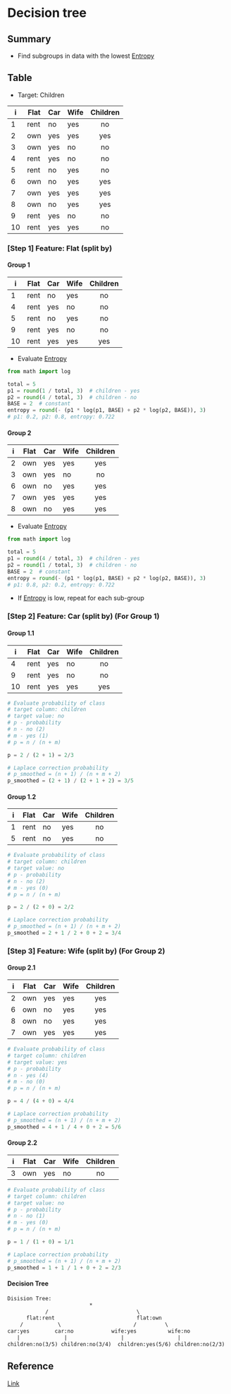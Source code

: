 # Decision tree

## Summary
* Find subgroups in data with the lowest [Entropy](/entropy)

## Table

* Target: Children

i  | Flat         | Car           |     Wife      |   Children    |
---|--------------|---------------|---------------|:-------------:|
1  | rent         | no            |      yes      |      no       |
2  | own          | yes           |      yes      |      yes      |
3  | own          | yes           |      no       |      no       |
4  | rent         | yes           |      no       |      no       |
5  | rent         | no            |      yes      |      no       |
6  | own          | no            |      yes      |      yes      |
7  | own          | yes           |      yes      |      yes      |
8  | own          | no            |      yes      |      yes      |
9  | rent         | yes           |      no       |      no       |
10 | rent         | yes           |      yes      |      no       |

### [Step 1] Feature: Flat (split by)

#### Group 1

i  | Flat         | Car           |     Wife      |   Children    |
---|--------------|---------------|---------------|:-------------:|
1  | rent         | no            |      yes      |      no       |
4  | rent         | yes           |      no       |      no       |
5  | rent         | no            |      yes      |      no       |
9  | rent         | yes           |      no       |      no       |
10 | rent         | yes           |      yes      |      yes      |

* Evaluate [Entropy](/entropy)

```py
from math import log

total = 5
p1 = round(1 / total, 3)  # children - yes
p2 = round(4 / total, 3)  # children - no
BASE = 2  # constant
entropy = round(- (p1 * log(p1, BASE) + p2 * log(p2, BASE)), 3)
# p1: 0.2, p2: 0.8, entropy: 0.722
```

#### Group 2

i  | Flat         | Car           |     Wife      |   Children    |
---|--------------|---------------|---------------|:-------------:|
2  | own          | yes           |      yes      |      yes      |
3  | own          | yes           |      no       |      no       |
6  | own          | no            |      yes      |      yes      |
7  | own          | yes           |      yes      |      yes      |
8  | own          | no            |      yes      |      yes      |

* Evaluate [Entropy](/entropy)

```py
from math import log

total = 5
p1 = round(4 / total, 3)  # children - yes
p2 = round(1 / total, 3)  # children - no
BASE = 2  # constant
entropy = round(- (p1 * log(p1, BASE) + p2 * log(p2, BASE)), 3)
# p1: 0.8, p2: 0.2, entropy: 0.722
```

* If [Entropy](/entropy) is low, repeat for each sub-group

### [Step 2] Feature: Car (split by) (For Group 1)

#### Group 1.1

i  | Flat         | Car           |     Wife      |   Children    |
---|--------------|---------------|---------------|:-------------:|
4  | rent         | yes           |      no       |      no       |
9  | rent         | yes           |      no       |      no       |
10 | rent         | yes           |      yes      |      yes      |

```py
# Evaluate probability of class
# target column: children
# target value: no
# p - probability
# n - no (2)
# m - yes (1)
# p = n / (n + m)

p = 2 / (2 + 1) = 2/3

# Laplace correction probability
# p_smoothed = (n + 1) / (n + m + 2)
p_smoothed = (2 + 1) / (2 + 1 + 2) = 3/5
```

#### Group 1.2

i  | Flat         | Car           |     Wife      |   Children    |
---|--------------|---------------|---------------|:-------------:|
1  | rent         | no            |      yes      |      no       |
5  | rent         | no            |      yes      |      no       |

```py
# Evaluate probability of class
# target column: children
# target value: no
# p - probability
# n - no (2)
# m - yes (0)
# p = n / (n + m)

p = 2 / (2 + 0) = 2/2

# Laplace correction probability
# p_smoothed = (n + 1) / (n + m + 2)
p_smoothed = 2 + 1 / 2 + 0 + 2 = 3/4
```

### [Step 3] Feature: Wife (split by) (For Group 2)

#### Group 2.1

i  | Flat         | Car           |     Wife      |   Children    |
---|--------------|---------------|---------------|:-------------:|
2  | own          | yes           |      yes      |      yes      |
6  | own          | no            |      yes      |      yes      |
8  | own          | no            |      yes      |      yes      |
7  | own          | yes           |      yes      |      yes      |

```py
# Evaluate probability of class
# target column: children
# target value: yes
# p - probability
# n - yes (4)
# m - no (0)
# p = n / (n + m)

p = 4 / (4 + 0) = 4/4

# Laplace correction probability
# p_smoothed = (n + 1) / (n + m + 2)
p_smoothed = 4 + 1 / 4 + 0 + 2 = 5/6
```

#### Group 2.2

i  | Flat         | Car           |     Wife      |   Children    |
---|--------------|---------------|---------------|:-------------:|
3  | own          | yes           |      no       |      no       |

```py
# Evaluate probability of class
# target column: children
# target value: no
# p - probability
# n - no (1)
# m - yes (0)
# p = n / (n + m)

p = 1 / (1 + 0) = 1/1

# Laplace correction probability
# p_smoothed = (n + 1) / (n + m + 2)
p_smoothed = 1 + 1 / 1 + 0 + 2 = 2/3
```

#### Decision Tree

```txt
Disision Tree:
                          *
            /                            \
      flat:rent                          flat:own
    /           \                       /         \
car:yes        car:no            wife:yes          wife:no   
   |              |                 |                 |
children:no(3/5) children:no(3/4)  children:yes(5/6) children:no(2/3)
```

## Reference
[Link]()
